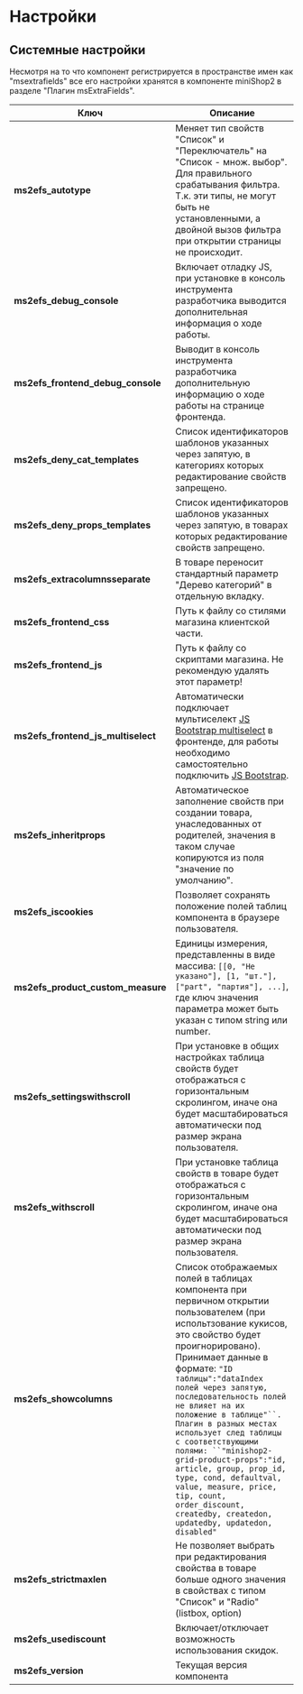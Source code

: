 # Настройки

## Системные настройки

Несмотря на то что компонент регистрируется в пространстве имен как "msextrafields"
все его настройки хранятся в компоненте miniShop2 в разделе "Плагин msExtraFields".

| Ключ                               | Описание                                                                                                                                                                                                                                                                                                                                                                                                                                                                                                                                                                     |
|------------------------------------|------------------------------------------------------------------------------------------------------------------------------------------------------------------------------------------------------------------------------------------------------------------------------------------------------------------------------------------------------------------------------------------------------------------------------------------------------------------------------------------------------------------------------------------------------------------------------|
| **ms2efs_autotype**                | Меняет тип свойств "Список" и "Переключатель" на "Список - множ. выбор". Для правильного срабатывания фильтра. Т.к. эти типы, не могут быть не установленными, а двойной вызов фильтра при открытии страницы не происходит.                                                                                                                                                                                                                                                                                                                                                  |
| **ms2efs_debug_console**           | Включает отладку JS, при установке в консоль инструмента разработчика выводится дополнительная информация о ходе работы.                                                                                                                                                                                                                                                                                                                                                                                                                                                     |
| **ms2efs_frontend_debug_console**  | Выводит в консоль инструмента разработчика дополнительную информацию о ходе работы на странице фронтенда.                                                                                                                                                                                                                                                                                                                                                                                                                                                                    |
| **ms2efs_deny_cat_templates**      | Список идентификаторов шаблонов указанных через запятую, в категориях которых редактирование свойств запрещено.                                                                                                                                                                                                                                                                                                                                                                                                                                                              |
| **ms2efs_deny_props_templates**    | Список идентификаторов шаблонов указанных через запятую, в товарах которых редактирование свойств запрещено.                                                                                                                                                                                                                                                                                                                                                                                                                                                                 |
| **ms2efs_extracolumnsseparate**    | В товаре переносит стандартный параметр "Дерево категорий" в отдельную вкладку.                                                                                                                                                                                                                                                                                                                                                                                                                                                                                              |
| **ms2efs_frontend_css**            | Путь к файлу со стилями магазина клиентской части.                                                                                                                                                                                                                                                                                                                                                                                                                                                                                                                           |
| **ms2efs_frontend_js**             | Путь к файлу со скриптами магазина. Не рекомендую удалять этот параметр!                                                                                                                                                                                                                                                                                                                                                                                                                                                                                                     |
| **ms2efs_frontend_js_multiselect** | Автоматически подключает мультиселект [JS Bootstrap multiselect](https://github.com/davidstutz/bootstrap-multiselect) в фронтенде, для работы необходимо самостоятельно подключить [JS Bootstrap](http://getbootstrap.com).                                                                                                                                                                                                                                                                                                                                                  |
| **ms2efs_inheritprops**            | Автоматическое заполнение свойств при создании товара, унаследованных от родителей, значения в таком случае копируются из поля "значение по умолчанию".                                                                                                                                                                                                                                                                                                                                                                                                                      |
| **ms2efs_iscookies**               | Позволяет сохранять положение полей таблиц компонента в браузере пользователя.                                                                                                                                                                                                                                                                                                                                                                                                                                                                                               |
| **ms2efs_product_custom_measure**  | Единицы измерения, представленны в виде массива: `[[0, "Не указано"], [1, "шт."], ["part", "партия"], ...]`, где ключ значения параметра может быть указан с типом string или number.                                                                                                                                                                                                                                                                                                                                                                                        |
| **ms2efs_settingswithscroll**      | При установке в общих настройках таблица свойств будет отображаться с горизонтальным скролингом, иначе она будет масштабироваться автоматически под размер экрана пользователя.                                                                                                                                                                                                                                                                                                                                                                                              |
| **ms2efs_withscroll**              | При установке таблица свойств в товаре будет отображаться с горизонтальным скролингом, иначе она будет масштабироваться автоматически под размер экрана пользователя.                                                                                                                                                                                                                                                                                                                                                                                                        |
| **ms2efs_showcolumns**             | Список отображаемых полей в таблицах компонента при первичном открытии пользователем (при испольтзование кукисов, это свойство будет проигнорировано). Принимает данные в формате: `"ID таблицы":"dataIndex полей через запятую, последовательность полей не влияет на их положение в таблице"``. Плагин в разных местах использует след таблицы с соответствующими полями: ``"minishop2-grid-product-props":"id, article, group, prop_id, type, cond, defaultval, value, measure, price, tip, count, order_discount, createdby, createdon, updatedby, updatedon, disabled"` |
| **ms2efs_strictmaxlen**            | Не позволяет выбрать при редактирования свойства в товаре больше одного значения в свойствах с типом "Список" и "Radio" (listbox, option)                                                                                                                                                                                                                                                                                                                                                                                                                                    |
| **ms2efs_usediscount**             | Включает/отключает возможность использования скидок.                                                                                                                                                                                                                                                                                                                                                                                                                                                                                                                         |
| **ms2efs_version**                 | Текущая версия компонента                                                                                                                                                                                                                                                                                                                                                                                                                                                                                                                                                    |
